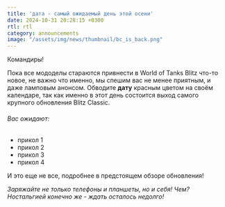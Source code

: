 ```yaml
---
title: 'дата - самый ожидаемый день этой осени'
date: 2024-10-31 20:28:15 +0300
rtl: rtl
category: announcements
image: "/assets/img/news/thumbnail/bc_is_back.png"
---
```

<p style="display: none">Прощаемся с создателем старых звуков всего и встречаем нового.</p>

Командиры!

Пока все мододелы стараются привнести в World of Tanks Blitz что-то новое, не важно что именно, мы спешим вас не менее приятным, и даже ламповым анонсом. Обводите **дату** красным цветом на своём календаре, так как именно в этот день состоится выход самого крупного обновления Blitz Classic.

###### Вас ожидают:
- прикол 1
- прикол 2
- прикол 3
- прикол 4

И это еще не все, подробнее в предстоящем обзоре обновления!

*Заряжайте не только телефоны и планшеты, но и себя! Чем? Ностальгией конечно же - ждать осталось недолго!*